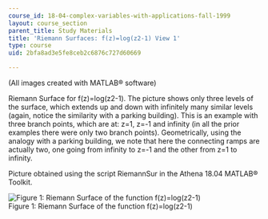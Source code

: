 ```yaml
---
course_id: 18-04-complex-variables-with-applications-fall-1999
layout: course_section
parent_title: Study Materials
title: 'Riemann Surfaces: f(z)=log(z2-1) View 1'
type: course
uid: 2bfa8ad3e5fe8ceb2c6876c727d60669

---
```


(All images created with MATLAB® software)

Riemann Surface for f(z)=log(z2\-1). The picture shows only three levels of the surface, which extends up and down with infinitely many similar levels (again, notice the similarity with a parking building). This is an example with three branch points, which are at: z=1, z=-1 and infinity (in all the prior examples there were only two branch points). Geometrically, using the analogy with a parking building, we note that here the connecting ramps are actually two, one going from infinity to z=-1 and the other from z=1 to infinity.  

Picture obtained using the script RiemannSur in the Athena 18.04 MATLAB® Toolkit.

![Figure 1: Riemann Surface of the function f(z)=log(z2-1)](/courses/mathematics/18-04-complex-variables-with-applications-fall-1999/study-materials/riem_log_Z2m1_svH.GIF)  
Figure 1: Riemann Surface of the function f(z)=log(z2\-1)